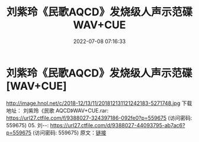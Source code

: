 ﻿---
title: 刘紫玲《民歌AQCD》发烧级人声示范碟WAV+CUE
date: 2022-07-08 07:16:33
categories: WAV车载音乐、镜像
tags: 华语中文
---
# 刘紫玲《民歌AQCD》发烧级人声示范碟[WAV+CUE]

http://image.hnol.net/c/2018-12/13/11/201812131121242183-5271748.jpg
下载地址：
刘紫玲《民歌 AQCD》WAV+CUE.rar:
https://url27.ctfile.com/f/9388027-324397186-092fe0?p=559675
(访问密码: 559675)
05. 刘--: https://url27.ctfile.com/d/9388027-44093795-ab7ac6?p=559675
(访问密码: 559675)
原文：[链接](https://blog.sina.com.cn/s/blog_1647c7e7601030y7o.html)